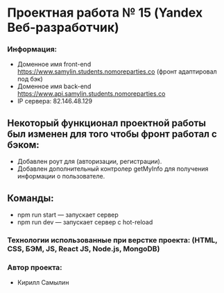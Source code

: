 # Проектная работа № 15 (Yandex Beб-разработчик) 

### Информация:
* Доменное имя front-end https://www.samylin.students.nomoreparties.co (фронт адаптировал под бэк)
* Доменное имя back-end https://www.api.samylin.students.nomoreparties.co
* IP сервера: 82.146.48.129

## Некоторый функционал проектной работы был изменен для того чтобы фронт работал с бэком:
* Добавлен роут для (авторизации, регистрации).
* Добавлен дополнительный контролер getMyInfo для получения информации о пользователе.

## Команды:
* npm run start — запускает сервер   
* npm run dev — запускает сервер с hot-reload

### Технологии использованные при верстке проекта: (HTML, CSS, БЭМ, JS, React JS, Node.js, MongoDB)

### Автор проекта:
* Кирилл Самылин
